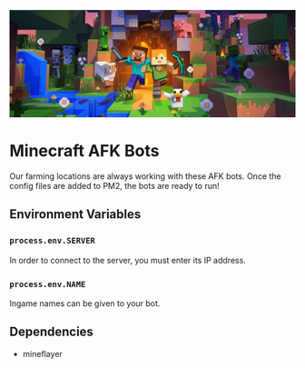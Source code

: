 <center>

![Minecraft Splashart](./assets/minecraft.jpg)

</center>

# Minecraft AFK Bots

Our farming locations are always working with these AFK bots. Once the config files are added to PM2, the bots are ready to run!

## Environment Variables

### `process.env.SERVER`

In order to connect to the server, you must enter its IP address.

### `process.env.NAME`

Ingame names can be given to your bot.

## Dependencies

- mineflayer